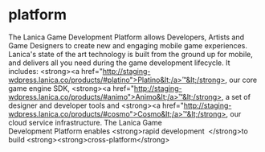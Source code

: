 platform
========

The Lanica Game Development Platform allows Developers, Artists and Game Designers to create new and engaging mobile game experiences. Lanica's state of the art technology is built from the ground up for mobile, and delivers all you need during the game development lifecycle. It includes: &lt;strong>&lt;a href="http://staging-wdpress.lanica.co/products/#platino">Platino&lt;/a>™&lt;/strong>, our core game engine SDK, &lt;strong>&lt;a href="http://staging-wdpress.lanica.co/products/#animo">Animo&lt;/a>™&lt;/strong>, a set of designer and developer tools and &lt;strong>&lt;a href="http://staging-wdpress.lanica.co/products/#cosmo">Cosmo&lt;/a>™&lt;/strong>, our cloud service infrastructure.  The Lanica Game Development Platform enables &lt;strong>rapid development  &lt;/strong>to build &lt;strong>&lt;strong>cross-platform&lt;/strong>
